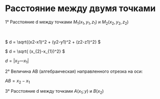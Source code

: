 # Расстояние между двумя точками
1° Расстояние d между точками $` M_{1}(x_{1}, y_{1}, z_{1}) `$ и $` M_{2}(x_{2}, y_{2}, z_{2}) `$

$$ \ $$

$` d = \sqrt{(x2-x1)^2 + (y2-y1)^2 + (z2-z1)^2} `$

$` d = \sqrt{ (x_{2}-x_{1})^2} `$

$` d = |x_{2} — x_{1}| `$

2° Величина AB (алгебраическая) направленного отрезка на оси:

$` AB = x_{2} - x_{1} `$

3° Расстояние d между точками $` A(x_{1}; y)`$ и $` B(x_{2})`$

#
